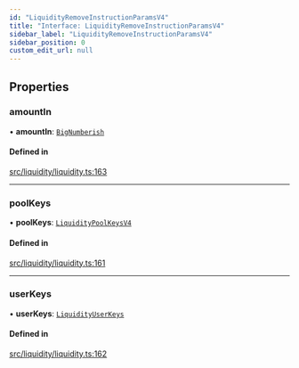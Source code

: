 ```yaml
---
id: "LiquidityRemoveInstructionParamsV4"
title: "Interface: LiquidityRemoveInstructionParamsV4"
sidebar_label: "LiquidityRemoveInstructionParamsV4"
sidebar_position: 0
custom_edit_url: null
---
```


## Properties

### amountIn

• **amountIn**: [`BigNumberish`](../modules.md#bignumberish)

#### Defined in

[src/liquidity/liquidity.ts:163](https://github.com/alpha-defi/raydium-sdk/blob/108ded9/src/liquidity/liquidity.ts#L163)

___

### poolKeys

• **poolKeys**: [`LiquidityPoolKeysV4`](../modules.md#liquiditypoolkeysv4)

#### Defined in

[src/liquidity/liquidity.ts:161](https://github.com/alpha-defi/raydium-sdk/blob/108ded9/src/liquidity/liquidity.ts#L161)

___

### userKeys

• **userKeys**: [`LiquidityUserKeys`](LiquidityUserKeys.md)

#### Defined in

[src/liquidity/liquidity.ts:162](https://github.com/alpha-defi/raydium-sdk/blob/108ded9/src/liquidity/liquidity.ts#L162)
